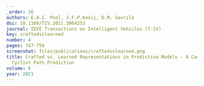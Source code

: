 ```yaml
---
_order: 26
authors: E.A.I. Pool, J.F.P.Kooij, D.M. Gavrila
doi: 10.1109/TIV.2021.3064253
journal: IEEE Transactions on Intelligent Vehicles (T-IV)
key: craftedvslearned
number: 4
pages: 747-759
screenshot: files/publications/craftedvslearned.png
title: Crafted vs. Learned Representations in Predictive Models - A Case Study on
  Cyclist Path Prediction
volume: 6
year: 2021
---
```


